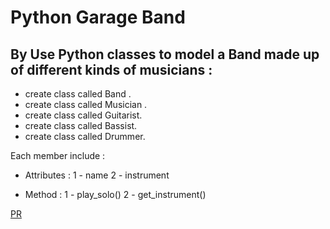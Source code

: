 # Python Garage Band

##  By Use Python classes to model a Band made up of different kinds of musicians : 

 * create class called Band .
 * create class called Musician .
 * create class called Guitarist.
 * create class called Bassist.
 * create class called Drummer.

 Each member include : 
 * Attributes : 
 1 - name 
 2 - instrument

 * Method : 
 1 - play_solo()
 2 - get_instrument()

 [PR](https://github.com/Hamza-Rashed/pythonic-garage-band./pull/1)
